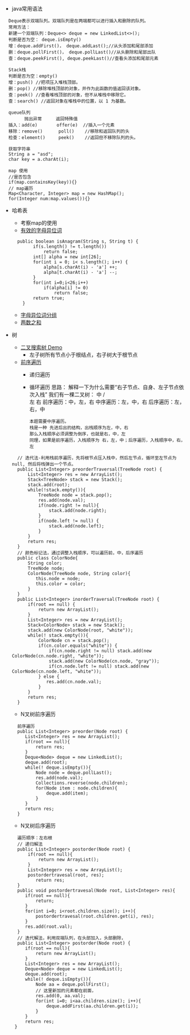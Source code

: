 - java常用语法
```
  Deque表示双端队列。双端队列是在两端都可以进行插入和删除的队列。
  常用方法：
  新建一个双端队列：Deque<> deque = new LinkedList<>();
  判断是否为空： deque.isEmpty()
  增：deque.addFirst()， deque.addLast();//从头添加和尾部添加
  删：deque.pollFirst()， deque.pollLast()//从头删除和尾部出队
  查：deque.peekFirst(), deque.peekLast()//查看头添加和尾部元素
  
  Stack栈
  判断是否为空：empty() 
  增：push() //把项压入堆栈顶部。
  删：pop() //移除堆栈顶部的对象，并作为此函数的值返回该对象。
  查：peek() //查看堆栈顶部的对象，但不从堆栈中移除它。
  查：search() //返回对象在堆栈中的位置，以 1 为基数。
  
  queue队列
        抛出异常 　　 返回特殊值
  插入：add(e) 　　   offer(e)  //插入一个元素
  移除：remove()      poll()    //移除和返回队列的头
  检查：element()     peek()    //返回但不移除队列的头。

  获取字符串
  String a = "asd";
  char key = a.charAt(i);

  map 使用
  //是否包含
  if(map.containsKey(key)){}
  // map遍历
  Map<Character, Integer> map = new HashMap();
  for(Integer num:map.values()){}
```

- 哈希表
    - 考察map的使用 
    - [有效的字母异位词](https://leetcode-cn.com/problems/valid-anagram/)
    ``` 
      public boolean isAnagram(String s, String t) {
            if(s.length() != t.length())
                return false;
            int[] alpha = new int[26];
            for(int i = 0; i< s.length(); i++) {
                alpha[s.charAt(i) - 'a'] ++;
                alpha[t.charAt(i) - 'a'] --;
            }
            for(int i=0;i<26;i++)
                if(alpha[i] != 0)
                    return false;
            return true;
        }
    ```  
    - [字母异位词分组](https://leetcode-cn.com/problems/group-anagrams/)  
    - [两数之和](https://leetcode-cn.com/problems/two-sum/)
      
 - 树
    - [二叉搜索树 Demo](https://visualgo.net/zh/bst)
       - 左子树所有节点小于根结点，右子树大于根节点
    - [前序遍历](https://leetcode-cn.com/problems/binary-tree-preorder-traversal/)
       - 递归遍历 
       - 循环遍历
         思路：
             解释一下为什么需要“右子节点、自身、左子节点依次入栈”
             我们有一棵二叉树：
                            中
                           /  \
                          左   右
             前序遍历：中，左，右
             中序遍历：左，中，右
             后序遍历：左，右，中
             
             本题需要中序遍历。
             栈是一种 先进后出的结构，出栈顺序为左，中，右
             那么入栈顺序必须调整为倒序，也就是右，中，左
             同理，如果是前序遍历，入栈顺序为 右，左，中；后序遍历，入栈顺序中，右，左
   ``` 
     // 迭代法-利用栈前序遍历，先将根节点压入栈中，然后左节点，循环至左节点为null, 然后将栈弹出一个节点。
     public List<Integer> preorderTraversal(TreeNode root) {
         List<Integer> res = new ArrayList();
         Stack<TreeNode> stack = new Stack();
         stack.add(root);
         while(!stack.empty()){
             TreeNode node = stack.pop();
             res.add(node.val);
             if(node.right != null){
                 stack.add(node.right);
             }
             if(node.left != null) {
                 stack.add(node.left);
             }
         }    
         return res; 
     }
     // 颜色标记法，通过调整入栈顺序，可以遍历前，中，后序遍历
     public class ColorNode{
         String color;
         TreeNode node;
         ColorNode(TreeNode node, String color){
            this.node = node;
            this.color = color;
         }
     }
     public List<Integer> inorderTraversal(TreeNode root) {
         if(root == null) {
             return new ArrayList();
         }
         List<Integer> res = new ArrayList();
         Stack<ColorNode> stack = new Stack();
         stack.add(new ColorNode(root, "white"));  
         while(! stack.empty()){
             ColorNode cn = stack.pop();
             if(cn.color.equals("white")) {
                 if(cn.node.right != null) stack.add(new ColorNode(cn.node.right, "white"));
                 stack.add(new ColorNode(cn.node, "gray"));
                 if(cn.node.left != null) stack.add(new ColorNode(cn.node.left, "white"));
             } else {
                res.add(cn.node.val);
             }
         }
         return res; 
     }
   ``` 

   - N叉树前序遍历
   ``` 
     前序遍历
     public List<Integer> preorder(Node root) {
        List<Integer> res = new ArrayList();
        if(root == null){
            return res;
        }
        Deque<Node> deque = new LinkedList();
        deque.add(root);
        while(! deque.isEmpty()){
            Node node = deque.pollLast();
            res.add(node.val);
            Collections.reverse(node.children);
            for(Node item : node.children){
                deque.add(item);
            }
        }
        return res;
     }
   ``` 
   - N叉树后序遍历
   ``` 
     遍历顺序：左右根
     // 递归解法
     public List<Integer> postorder(Node root) {
         if(root == null){
             return new ArrayList();
         }
         List<Integer> res = new ArrayList();
         postordertravesal(root, res);
            return res;
     }
     public void postordertravesal(Node root, List<Integer> res){
        if(root == null){
            return;
        }
        for(int i=0; i<root.children.size(); i++){
            postordertravesal(root.children.get(i), res);
        }
        res.add(root.val);
     }
     // 迭代解法，利用双端队列，在头部加入，头部删除，
     public List<Integer> postorder(Node root) {
        if(root == null){
            return new ArrayList();
        }
        List<Integer> res = new ArrayList();
        Deque<Node> deque = new LinkedList();
        deque.add(root);
        while(! deque.isEmpty()){
            Node aa = deque.pollFirst();
            // 这里新加的元素都在前面，
            res.add(0, aa.val);
            for(int i=0; i<aa.children.size(); i++){
                deque.addFirst(aa.children.get(i));
            }
        }
        return res;
    }
   ``` 
